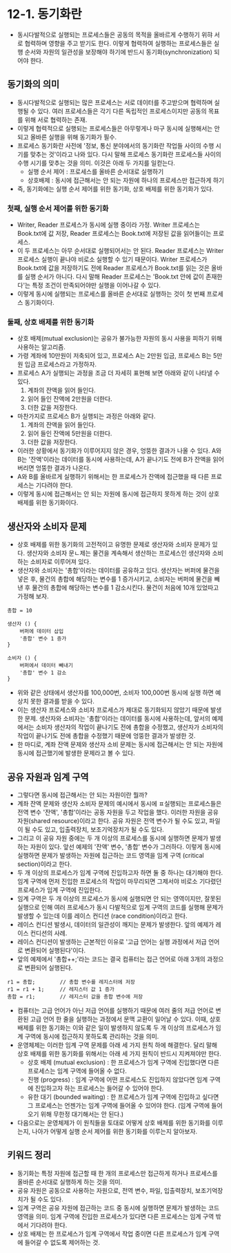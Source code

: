 # 12-1. 동기화란
- 동시다발적으로 실행되는 프로세스들은 공동의 목적을 올바르게 수행하기 위햐 서로 협력하며 영향을 주고 받기도 한다. 이렇게 협력하여 실행하는 프로세스들은 실행 순서와 자원의 일관성을 보장해야 하기에
반드시 동기화(synchronization) 되어야 한다.

## 동기화의 의미
- 동시다발적으로 실행되는 많은 프로세스는 서로 데이터를 주고받으며 협력하며 실행될 수 있다. 여러 프로세스들은 각기 다른 독립적인 프로세스이지만 공동의 목표를 위해 서로 협력하는 존재.
- 이렇게 협력적으로 실행되는 프로세스들은 아무렇게나 마구 동시에 실행해서는 안되고 올바른 실행을 위해 동기화가 필수.
- 프로세스 동기화란 사전에 '정보, 통신 분야에서의 동기화란 작업들 사이의 수행 시기를 맞추는 것'이라고 나와 있다. 다시 말해 프로세스 동기화란 프로세스들 사이의 수행 시기를 맞추는 것을 의미.
이것은 아래 두 가지를 일컫는다.
  - 실행 순서 제어 : 프로세스를 올바른 순서대로 실행하기
  - 상호배제 : 동시에 접근해서는 안 되는 자원에 하나의 프로세스만 접근하게 하기
- 즉, 동기화에는 실행 순서 제어를 위한 동기화, 상호 배제를 위한 동기화가 있다.

### 첫째, 실행 순서 제어를 위한 동기화
- Writer, Reader 프로세스가 동시에 실행 중이라 가정. Writer 프로세스는 Book.txt에 값 저장, Reader 프로세스는 Book.txt에 저장된 값을 읽어들이는 프로세스. 
- 이 두 프로세스는 아무 순서대로 실행되어서는 안 된다. Reader 프로세스는 Writer 프로세스 실행이 끝나야 비로소 실행할 수 있기 때문이다. Writer 프로세스가 Book.txt에 값을 저장하기도 전에
Reader 프로세스가 Book.txt를 읽는 것은 올바를 실행 순서가 아니다. 다시 말해 Reader 프로세스는 'Book.txt 안에 값이 존재한다'는 특정 조건이 만족되어야만 실행을 이어나갈 수 있다.
- 이렇게 동시에 실행되는 프로세스를 올바른 순서대로 실행하는 것이 첫 번째 프로세스 동기화이다.

### 둘째, 상호 배제를 위한 동기화
- 상호 배제(mutual exclusion)는 공유가 불가능한 자원의 동시 사용을 피하기 위해 사용하는 알고리즘.
- 가령 계좌에 10만원이 저축되어 있고, 프로세스 A는 2만원 입금, 프로세스 B는 5만원 입금 프로세스라고 가정하자. 
- 프로세스 A가 실행되는 과정을 조금 더 자세히 표현해 보면 아래와 같이 나타낼 수 있다. 
  1. 계좌의 잔액을 읽어 들인다.
  2. 읽어 들인 잔액에 2만원을 더한다. 
  3. 더한 값을 저장한다.
- 마찬가지로 프로세스 B가 실행되는 과정은 아래와 같다.
  1. 계좌의 잔액을 읽어 들인다.
  2. 읽어 들인 잔액에 5만원을 더한다.
  3. 더한 값을 저장한다.
- 이러한 상황에서 동기화가 이루어지지 않은 경우, 엉뚱한 결과가 나올 수 있다. A와 B는 '잔액'이라는 데이터를 동시에 사용하는데, A가 끝나기도 전에 B가 잔액을 읽어 버리면 엉뚱한 결과가 나온다.
- A와 B를 올바르게 실행하기 위해서는 한 프로세스가 잔액에 접근했을 때 다른 프로세스는 기다려야 한다.
- 이렇게 동시에 접근해서는 안 되는 자원에 동시에 접근하지 못하게 하는 것이 상호 배제를 위한 동기화이다.

## 생산자와 소비자 문제
- 상호 배제를 위한 동기화의 고전적이고 유명한 문제로 생산자와 소비자 문제가 있다. 생산자와 소비자 문ㄴ제는 물건을 계속해서 생산하는 프로세스인 생산자와 소비하는 소비자로 이루어져 있다.
- 생산자와 소비자는 '총합'이라는 데이터를 공유하고 있다. 생산자는 버퍼에 물건을 넣은 후, 물건의 총합에 해당하는 변수를 1 증가시키고, 소비자는 버퍼에 물건을 빼낸 후 물건의 총합에 해당하는 
변수를 1 감소시킨다. 물건이 처음에 10개 있었따고 가정해 보자.
```text
총합 = 10

생산자 () {
    버퍼에 데이터 삽입
    '총합' 변수 1 증가
}

소비자 () {
    버퍼에서 데이터 빼내기
    '총합' 변수 1 감소
}
```
- 위와 같은 상태에서 생산자를 100,000번, 소비자 100,000번 동시에 실행 하면 예상치 못한 결과를 받을 수 있다.
- 이는 생산자 프로세스와 소비자 프로세스가 제대로 동기화되지 않았기 때문에 발생한 문제. 생산자와 소비자는 '총합'이라는 데이터를 동시에 사용하는데, 앞서의 예제에서는 소비자 생산자의 작업이 끝나기도
전에 총합을 수정했고, 생산자가 소비자의 작업이 끝나기도 전에 총합을 수정했기 때문에 엉뚱한 결과가 발생한 것.
- 한 마디로, 계좌 잔액 문제와 생산자 소비 문제는 동시에 접근해서는 안 되는 자원에 동시에 접근했기에 발생한 문제라고 볼 수 있다.

## 공유 자원과 임계 구역
- 그렇다면 동시에 접근해서는 안 되는 자원이란 뭘까?
- 계좌 잔액 문제와 생산자 소비자 문제의 예시에서 동시에 ㅍ실행되는 프로세스들은 전역 변수 '잔액', '총합'이라는 공동 자원을 두고 작업을 했다. 이러한 자원을 공유 자원(shared resource)이라고
한다. 공유 자원은 전역 변수가 될 수도 있고, 파일이 될 수도 있고, 입출력장치, 보조기억장치가 될 수도 있다.
- 그리고 이 공유 자원 중에는 두 개 이상의 프로세스를 동시에 실행하면 문제가 발생하는 자원이 있다. 앞선 예제의 '잔액' 변수, '총합' 변수가 그러하다. 이렇게 동시에 실행하면 문제가 발생하는 자원에
접근하는 코드 영역을 임계 구역 (critical section)이라고 한다.
- 두 개 이상의 프로세스가 임계 구역에 진입하고자 하면 둘 중 하나는 대기해야 한다. 임계 구역에 먼저 진입한 프로세스의 작업이 마무리되면 그제서야 비로소 기다렸던 프로세스가 임계 구역에 진입한다.
- 임계 구역은 두 개 이상의 프로세스가 동시에 실행되면 안 되는 영역이지만, 잘못된 실행으로 인해 여러 프로세스가 동시 다발적으로 임계 구역의 코드를 실행해 문제가 발생할 수 있는데 이를 레이스
컨디션 (race condition)이라고 한다.
- 레이스 컨디션 발생시, 데이터의 일관성이 깨지는 문제가 발생한다. 앞의 예제가 레이스 컨디션의 사례.
- 레이스 컨디션이 발생하는 근본적인 이유로 '고급 언어는 실행 과정에서 저급 언어로 변환되어 실행된다'이다.
- 앞의 예제에서 '총합++;'라는 코드는 결국 컴퓨터는 접근 언어로 아래 3개의 과정으로 변환되어 실행된다.
```text
r1 = 총합;        // 총합 변수를 레지스터에 저장
r1 = r1 + 1;     // 레지스터 값 1 증가
총합 = r1;        // 레지스터 값을 총합 변수에 저장
```
- 컴퓨터는 고급 언어가 아닌 저급 언어를 실행하기 때문에 여러 줄의 저급 언어로 변환된 고급 언어 한 줄을 실행하는 과정에서 문맥 교환이 일어날 수 있다. 이때, 상호 배제를 위한 동기화는 이와 같은
일이 발생하지 않도록 두 개 이상의 프로세스가 임계 구역에 동시에 접근하지 못하도록 관리하는 것을 의미.
- 운영체제는 이러한 임계 구역 문제를 아래 세 가지 원칙 하에 해결한다. 달리 말해 상호 배제를 위한 동기화를 위해서는 아래 세 가지 원칙이 반드시 지켜져야만 한다.
  - 상호 배제 (mutual exclusion) : 한 프로세스가 임계 구역에 진입했다면 다른 프로세스는 임계 구역에 들어올 수 없다.
  - 진행 (progress) : 임계 구역에 어떤 프로세스도 진입하지 않았다면 임계 구역에 진입하고자 하는 프로세스는 들어갈 수 있어야 한다.
  - 유한 대기 (bounded waiting) : 한 프로세스가 임계 구역에 진입하고 싶다면 그 프로세스는 언젠가는 임계 구역에 들어올 수 있어야 한다. (임계 구역에 들어오기 위해 무한정 대기해서는 안 된다.)
- 다음으로는 운영체제가 이 원칙들을 토대로 어떻게 상호 배제를 위한 동기화를 이루는지, 나아가 어떻게 실행 순서 제어를 위한 동기화를 이루는지 알아보자.

## 키워드 정리
- 동기화는 특정 자원에 접근할 때 한 개의 프로세스만 접근하게 하거나 프로세스를 올바른 순서대로 실행하게 하는 것을 의미.
- 공유 자원은 공동으로 사용하는 자원으로, 전역 변수, 파일, 입출력장치, 보조기억장치가 될 수도 있다.
- 임계 구역은 공유 자원에 접근하는 코드 중 동시에 실행하면 문제가 발생하는 코드 영역을 의미. 임계 구역에 진입한 프로세스가 있다면 다른 프로세스는 임계 구역 밖에서 기다려야 한다.
- 상호 배제는 한 프로세스가 임계 구역에서 작업 중이면 다른 프로세스가 임계 구역에 들어갈 수 없도록 제어하는 것.


